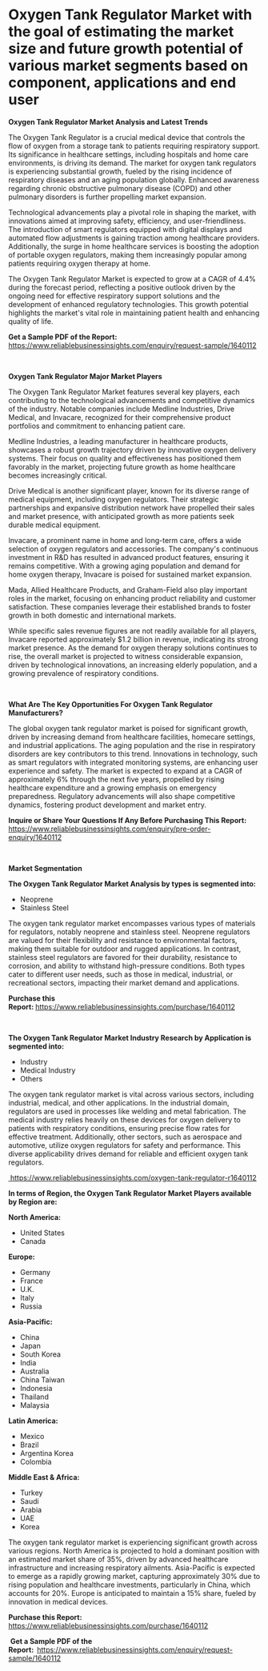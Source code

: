 <p><h1>Oxygen Tank Regulator Market with the goal of estimating the market size and future growth potential of various market segments based on component, applications and end user</h1></p><p><strong>Oxygen Tank Regulator Market Analysis and Latest Trends</strong></p>
<p><p>The Oxygen Tank Regulator is a crucial medical device that controls the flow of oxygen from a storage tank to patients requiring respiratory support. Its significance in healthcare settings, including hospitals and home care environments, is driving its demand. The market for oxygen tank regulators is experiencing substantial growth, fueled by the rising incidence of respiratory diseases and an aging population globally. Enhanced awareness regarding chronic obstructive pulmonary disease (COPD) and other pulmonary disorders is further propelling market expansion.</p><p>Technological advancements play a pivotal role in shaping the market, with innovations aimed at improving safety, efficiency, and user-friendliness. The introduction of smart regulators equipped with digital displays and automated flow adjustments is gaining traction among healthcare providers. Additionally, the surge in home healthcare services is boosting the adoption of portable oxygen regulators, making them increasingly popular among patients requiring oxygen therapy at home.</p><p>The Oxygen Tank Regulator Market is expected to grow at a CAGR of 4.4% during the forecast period, reflecting a positive outlook driven by the ongoing need for effective respiratory support solutions and the development of enhanced regulatory technologies. This growth potential highlights the market's vital role in maintaining patient health and enhancing quality of life.</p></p>
<p><strong>Get a Sample PDF of the Report:&nbsp;</strong> <a href="https://www.reliablebusinessinsights.com/enquiry/request-sample/1640112?utm_campaign=3055&utm_medium=2&utm_source=Github&utm_content=ia&utm_term=16042025&utm_id=oxygen-tank-regulator">https://www.reliablebusinessinsights.com/enquiry/request-sample/1640112</a></p>
<p>&nbsp;</p>
<p><strong>Oxygen Tank Regulator Major Market Players</strong></p>
<p><p>The Oxygen Tank Regulator Market features several key players, each contributing to the technological advancements and competitive dynamics of the industry. Notable companies include Medline Industries, Drive Medical, and Invacare, recognized for their comprehensive product portfolios and commitment to enhancing patient care.</p><p>Medline Industries, a leading manufacturer in healthcare products, showcases a robust growth trajectory driven by innovative oxygen delivery systems. Their focus on quality and effectiveness has positioned them favorably in the market, projecting future growth as home healthcare becomes increasingly critical.</p><p>Drive Medical is another significant player, known for its diverse range of medical equipment, including oxygen regulators. Their strategic partnerships and expansive distribution network have propelled their sales and market presence, with anticipated growth as more patients seek durable medical equipment.</p><p>Invacare, a prominent name in home and long-term care, offers a wide selection of oxygen regulators and accessories. The company's continuous investment in R&D has resulted in advanced product features, ensuring it remains competitive. With a growing aging population and demand for home oxygen therapy, Invacare is poised for sustained market expansion.</p><p>Mada, Allied Healthcare Products, and Graham-Field also play important roles in the market, focusing on enhancing product reliability and customer satisfaction. These companies leverage their established brands to foster growth in both domestic and international markets.</p><p>While specific sales revenue figures are not readily available for all players, Invacare reported approximately $1.2 billion in revenue, indicating its strong market presence. As the demand for oxygen therapy solutions continues to rise, the overall market is projected to witness considerable expansion, driven by technological innovations, an increasing elderly population, and a growing prevalence of respiratory conditions.</p></p>
<p>&nbsp;</p>
<p><strong>What Are The Key Opportunities For Oxygen Tank Regulator Manufacturers?</strong></p>
<p><p>The global oxygen tank regulator market is poised for significant growth, driven by increasing demand from healthcare facilities, homecare settings, and industrial applications. The aging population and the rise in respiratory disorders are key contributors to this trend. Innovations in technology, such as smart regulators with integrated monitoring systems, are enhancing user experience and safety. The market is expected to expand at a CAGR of approximately 6% through the next five years, propelled by rising healthcare expenditure and a growing emphasis on emergency preparedness. Regulatory advancements will also shape competitive dynamics, fostering product development and market entry.</p></p>
<p><strong>Inquire or Share Your Questions If Any Before Purchasing This Report:</strong> <a href="https://www.reliablebusinessinsights.com/enquiry/pre-order-enquiry/1640112?utm_campaign=3055&utm_medium=2&utm_source=Github&utm_content=ia&utm_term=16042025&utm_id=oxygen-tank-regulator">https://www.reliablebusinessinsights.com/enquiry/pre-order-enquiry/1640112</a></p>
<p>&nbsp;</p>
<p><strong>Market Segmentation</strong></p>
<p><strong>The Oxygen Tank Regulator Market Analysis by types is segmented into:</strong></p>
<p><ul><li>Neoprene</li><li>Stainless Steel</li></ul></p>
<p><p>The oxygen tank regulator market encompasses various types of materials for regulators, notably neoprene and stainless steel. Neoprene regulators are valued for their flexibility and resistance to environmental factors, making them suitable for outdoor and rugged applications. In contrast, stainless steel regulators are favored for their durability, resistance to corrosion, and ability to withstand high-pressure conditions. Both types cater to different user needs, such as those in medical, industrial, or recreational sectors, impacting their market demand and applications.</p></p>
<p><strong>Purchase this Report:&nbsp;</strong><a href="https://www.reliablebusinessinsights.com/purchase/1640112?utm_campaign=3055&utm_medium=2&utm_source=Github&utm_content=ia&utm_term=16042025&utm_id=oxygen-tank-regulator">https://www.reliablebusinessinsights.com/purchase/1640112</a></p>
<p>&nbsp;</p>
<p><strong>The Oxygen Tank Regulator Market Industry Research by Application is segmented into:</strong></p>
<p><ul><li>Industry</li><li>Medical Industry</li><li>Others</li></ul></p>
<p><p>The oxygen tank regulator market is vital across various sectors, including industrial, medical, and other applications. In the industrial domain, regulators are used in processes like welding and metal fabrication. The medical industry relies heavily on these devices for oxygen delivery to patients with respiratory conditions, ensuring precise flow rates for effective treatment. Additionally, other sectors, such as aerospace and automotive, utilize oxygen regulators for safety and performance. This diverse applicability drives demand for reliable and efficient oxygen tank regulators.</p></p>
<p><a href="https://www.reliablebusinessinsights.com/oxygen-tank-regulator-r1640112?utm_campaign=3055&utm_medium=2&utm_source=Github&utm_content=ia&utm_term=16042025&utm_id=oxygen-tank-regulator">&nbsp;https://www.reliablebusinessinsights.com/oxygen-tank-regulator-r1640112</a></p>
<p><strong>In terms of Region, the Oxygen Tank Regulator Market Players available by Region are:</strong></p>
<p>
    <p> <strong> North America: </strong>
        <ul>
            <li>United States</li>
            <li>Canada</li>
        </ul>
        </p> 
    <p> <strong> Europe: </strong>
        <ul>
            <li>Germany</li>
            <li>France</li>
            <li>U.K.</li>
            <li>Italy</li>
            <li>Russia</li>
        </ul>
        </p> 
    <p> <strong> Asia-Pacific: </strong>
        <ul>
            <li>China</li>
            <li>Japan</li>
            <li>South Korea</li>
            <li>India</li>
            <li>Australia</li>
            <li>China Taiwan</li>
            <li>Indonesia</li>
            <li>Thailand</li>
            <li>Malaysia</li>
        </ul>
        </p> 
    <p> <strong> Latin America: </strong>
        <ul>
            <li>Mexico</li>
            <li>Brazil</li>
            <li>Argentina Korea</li>
            <li>Colombia</li>
        </ul>
        </p> 
    <p> <strong> Middle East & Africa: </strong>
        <ul>
            <li>Turkey</li>
            <li>Saudi</li>
            <li>Arabia</li>
            <li>UAE</li>
            <li>Korea</li>
        </ul>
    </p>
    </p>
<p><p>The oxygen tank regulator market is experiencing significant growth across various regions. North America is projected to hold a dominant position with an estimated market share of 35%, driven by advanced healthcare infrastructure and increasing respiratory ailments. Asia-Pacific is expected to emerge as a rapidly growing market, capturing approximately 30% due to rising population and healthcare investments, particularly in China, which accounts for 20%. Europe is anticipated to maintain a 15% share, fueled by innovation in medical devices.</p></p>
<p><strong>Purchase this Report: </strong><a href="https://www.reliablebusinessinsights.com/purchase/1640112?utm_campaign=3055&utm_medium=2&utm_source=Github&utm_content=ia&utm_term=16042025&utm_id=oxygen-tank-regulator">https://www.reliablebusinessinsights.com/purchase/1640112</a></p>
<p>&nbsp;<strong>Get a Sample PDF of the Report:&nbsp;&nbsp;</strong><a href="https://www.reliablebusinessinsights.com/enquiry/request-sample/1640112?utm_campaign=3055&utm_medium=2&utm_source=Github&utm_content=ia&utm_term=16042025&utm_id=oxygen-tank-regulator">https://www.reliablebusinessinsights.com/enquiry/request-sample/1640112</a></p>
<p><strong></strong></p>
<p><p></p><p></p><p></p></p>